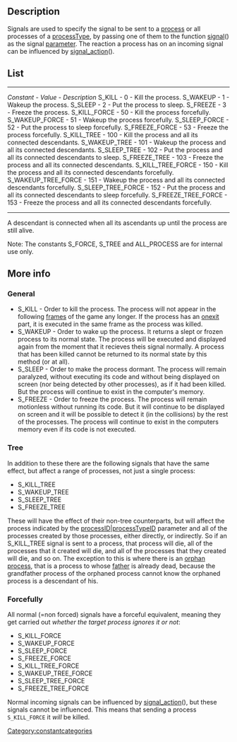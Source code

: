Description
-----------

Signals are used to specify the signal to be sent to a
[process](process "wikilink") or all processes of a
[processType](processType "wikilink"), by passing one of them to the
function [signal](signal "wikilink")() as the signal
[parameter](parameter "wikilink"). The reaction a process has on an
incoming signal can be influenced by
[signal\_action](signal_action "wikilink")().

List
----

  ------------------------ ----------- --------------------------------------------------------------------------
  *Constant*               - *Value*   - *Description*
  S\_KILL                  - 0         - Kill the process.
  S\_WAKEUP                - 1         - Wakeup the process.
  S\_SLEEP                 - 2         - Put the process to sleep.
  S\_FREEZE                - 3         - Freeze the process.
  S\_KILL\_FORCE           - 50        - Kill the process forcefully.
  S\_WAKEUP\_FORCE         - 51        - Wakeup the process forcefully.
  S\_SLEEP\_FORCE          - 52        - Put the process to sleep forcefully.
  S\_FREEZE\_FORCE         - 53        - Freeze the process forcefully.
  S\_KILL\_TREE            - 100       - Kill the process and all its connected descendants.
  S\_WAKEUP\_TREE          - 101       - Wakeup the process and all its connected descendants.
  S\_SLEEP\_TREE           - 102       - Put the process and all its connected descendants to sleep.
  S\_FREEZE\_TREE          - 103       - Freeze the process and all its connected descendants.
  S\_KILL\_TREE\_FORCE     - 150       - Kill the process and all its connected descendants forcefully.
  S\_WAKEUP\_TREE\_FORCE   - 151       - Wakeup the process and all its connected descendants forcefully.
  S\_SLEEP\_TREE\_FORCE    - 152       - Put the process and all its connected descendants to sleep forcefully.
  S\_FREEZE\_TREE\_FORCE   - 153       - Freeze the process and all its connected descendants forcefully.
  ------------------------ ----------- --------------------------------------------------------------------------

A descendant is connected when all its ascendants up until the process
are still alive.

Note: The constants S\_FORCE, S\_TREE and ALL\_PROCESS are for internal
use only.

More info
---------

### General

-   S\_KILL - Order to kill the process. The process will not appear in
    the following [frames](frame "wikilink") of the game any longer. If
    the process has an [onexit](onexit "wikilink") part, it is executed
    in the same frame as the process was killed.
-   S\_WAKEUP - Order to wake up the process. It returns a slept or
    frozen process to its normal state. The process will be executed and
    displayed again from the moment that it recieves theis
    signal normally. A process that has been killed cannot be returned
    to its normal state by this method (or at all).
-   S\_SLEEP - Order to make the process dormant. The process will
    remain paralyzed, without executing its code and without being
    displayed on screen (nor being detected by other processes), as if
    it had been killed. But the process will continue to exist in the
    computer's memory.
-   S\_FREEZE - Order to freeze the process. The process will remain
    motionless without running its code. But it will continue to be
    displayed on screen and it will be possible to detect it (in
    the collisions) by the rest of the processes. The process will
    continue to exist in the computers memory even if its code is
    not executed.

### Tree

In addition to these there are the following signals that have the same
effect, but affect a range of processes, not just a single process:

-   S\_KILL\_TREE
-   S\_WAKEUP\_TREE
-   S\_SLEEP\_TREE
-   S\_FREEZE\_TREE

These will have the effect of their non-tree counterparts, but will
affect the process indicated by the
[processID](processID "wikilink")|[processTypeID](processTypeID "wikilink")
parameter and all of the processes created by those processes, either
directly, or indirectly. So if an S\_KILL\_TREE signal is sent to a
process, that process will die, all of the processes that it created
will die, and all of the processes that they created will die, and so
on. The exception to this is where there is an [orphan
process](orphan_process "wikilink"), that is a process to whose
[father](father "wikilink") is already dead, because the grandfather
process of the orphaned process cannot know the orphaned process is a
descendant of his.

### Forcefully

All normal (=non forced) signals have a forceful equivalent, meaning
they get carried out *whether the target process ignores it or not*:

-   S\_KILL\_FORCE
-   S\_WAKEUP\_FORCE
-   S\_SLEEP\_FORCE
-   S\_FREEZE\_FORCE
-   S\_KILL\_TREE\_FORCE
-   S\_WAKEUP\_TREE\_FORCE
-   S\_SLEEP\_TREE\_FORCE
-   S\_FREEZE\_TREE\_FORCE

Normal incoming signals can be influenced by
[signal\_action](signal_action "wikilink")(), but these signals cannot
be influenced. This means that sending a process `S_KILL_FORCE` it
*will* be killed.

<Category:constantcategories>
